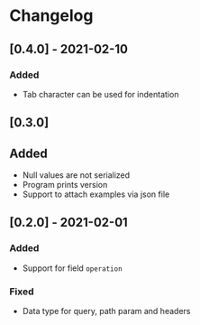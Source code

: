 # Changelog

## [0.4.0] - 2021-02-10
### Added
- Tab character can be used for indentation

## [0.3.0]
## Added
- Null values are not serialized
- Program prints version
- Support to attach examples via json file

## [0.2.0] - 2021-02-01
### Added
- Support for field `operation`
### Fixed
- Data type for query, path param and headers
